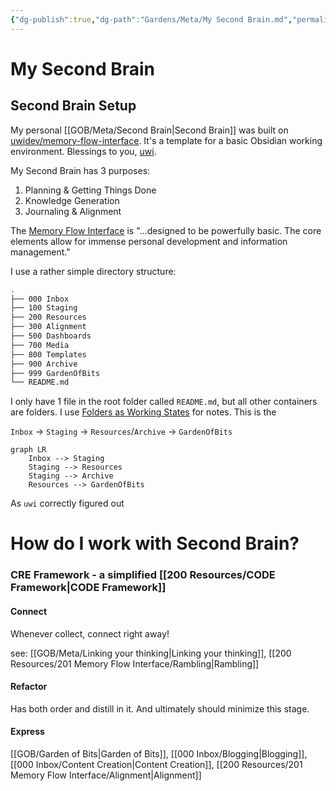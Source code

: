 ```yaml
---
{"dg-publish":true,"dg-path":"Gardens/Meta/My Second Brain.md","permalink":"/gardens/meta/my-second-brain/","tags":["second-brain","pkm","obsidian"],"noteIcon":"1","created":"","updated":""}
---
```


# My Second Brain

## Second Brain Setup
My personal [[GOB/Meta/Second Brain\|Second Brain]] was built on [uwidev/memory-flow-interface](https://github.com/uwidev/memory-flow-interface). It's a template for a basic Obsidian working environment. Blessings to you, [uwi](https://github.com/uwidev).

My Second Brain has 3 purposes:
1. Planning & Getting Things Done
2. Knowledge Generation
3. Journaling & Alignment

The [Memory Flow Interface](https://github.com/uwidev/memory-flow-interface/blob/main/00%20%E2%99%BB%20Memory%20Flow%20Interface.md) is "...designed to be powerfully basic. The core elements allow for immense personal development and information management."

I use a rather simple directory structure:
```bash
.  
├── 000 Inbox  
├── 100 Staging  
├── 200 Resources  
├── 300 Alignment  
├── 500 Dashboards  
├── 700 Media  
├── 800 Templates  
├── 900 Archive  
├── 999 GardenOfBits
└── README.md
```

I only have 1 file in the root folder called `README.md`, but all other containers are folders. I use [Folders as Working States](https://github.com/uwidev/memory-flow-interface/blob/main/200%20Resources/Folders%20as%20Working%20States.md) for notes. This is the 

`Inbox` -> `Staging` -> `Resources`/`Archive` -> `GardenOfBits`

```mermaid
graph LR
    Inbox --> Staging
    Staging --> Resources
    Staging --> Archive
    Resources --> GardenOfBits
```

As `uwi` correctly figured out



# How do I work with Second Brain?

### **CRE** Framework - a simplified [[200 Resources/CODE Framework\|CODE Framework]] 

#### Connect
Whenever collect, connect right away! 

see: [[GOB/Meta/Linking your thinking\|Linking your thinking]], [[200 Resources/201 Memory Flow Interface/Rambling\|Rambling]]

#### Refactor
Has both order and distill in it. And ultimately should minimize this stage.

#### Express 
[[GOB/Garden of Bits\|Garden of Bits]], [[000 Inbox/Blogging\|Blogging]], [[000 Inbox/Content Creation\|Content Creation]], [[200 Resources/201 Memory Flow Interface/Alignment\|Alignment]]




